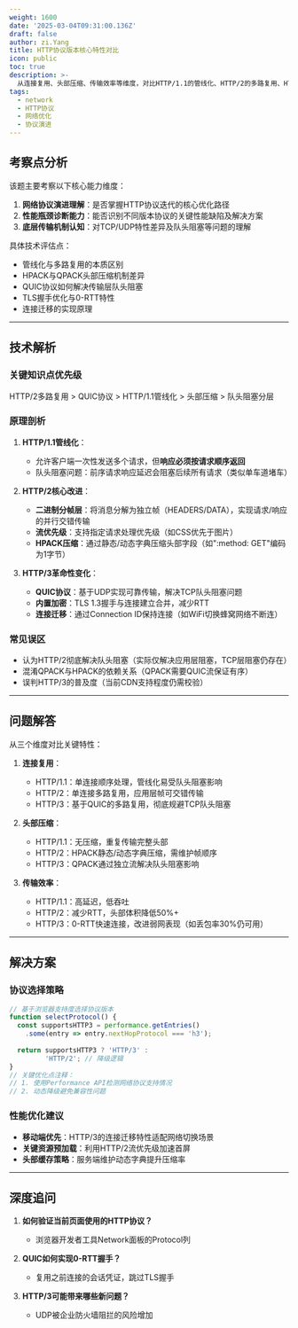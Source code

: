 ```yaml
---
weight: 1600
date: '2025-03-04T09:31:00.136Z'
draft: false
author: zi.Yang
title: HTTP协议版本核心特性对比
icon: public
toc: true
description: >-
  从连接复用、头部压缩、传输效率等维度，对比HTTP/1.1的管线化、HTTP/2的多路复用、HTTP/3的QUIC协议等核心改进，说明各版本解决的关键性能瓶颈。
tags:
  - network
  - HTTP协议
  - 网络优化
  - 协议演进
---
```


## 考察点分析

该题主要考察以下核心能力维度：
1. **网络协议演进理解**：是否掌握HTTP协议迭代的核心优化路径
2. **性能瓶颈诊断能力**：能否识别不同版本协议的关键性能缺陷及解决方案
3. **底层传输机制认知**：对TCP/UDP特性差异及队头阻塞等问题的理解

具体技术评估点：
- 管线化与多路复用的本质区别
- HPACK与QPACK头部压缩机制差异
- QUIC协议如何解决传输层队头阻塞
- TLS握手优化与0-RTT特性
- 连接迁移的实现原理

---

## 技术解析

### 关键知识点优先级
HTTP/2多路复用 > QUIC协议 > HTTP/1.1管线化 > 头部压缩 > 队头阻塞分层

### 原理剖析
1. **HTTP/1.1管线化**：
   - 允许客户端一次性发送多个请求，但**响应必须按请求顺序返回**
   - 队头阻塞问题：前序请求响应延迟会阻塞后续所有请求（类似单车道堵车）
   
2. **HTTP/2核心改进**：
   - **二进制分帧层**：将消息分解为独立帧（HEADERS/DATA），实现请求/响应的并行交错传输
   - **流优先级**：支持指定请求处理优先级（如CSS优先于图片）
   - **HPACK压缩**：通过静态/动态字典压缩头部字段（如":method: GET"编码为1字节）

3. **HTTP/3革命性变化**：
   - **QUIC协议**：基于UDP实现可靠传输，解决TCP队头阻塞问题
   - **内置加密**：TLS 1.3握手与连接建立合并，减少RTT
   - **连接迁移**：通过Connection ID保持连接（如WiFi切换蜂窝网络不断连）

### 常见误区
- 认为HTTP/2彻底解决队头阻塞（实际仅解决应用层阻塞，TCP层阻塞仍存在）
- 混淆QPACK与HPACK的依赖关系（QPACK需要QUIC流保证有序）
- 误判HTTP/3的普及度（当前CDN支持程度仍需校验）

---

## 问题解答

从三个维度对比关键特性：

1. **连接复用**：
   - HTTP/1.1：单连接顺序处理，管线化易受队头阻塞影响
   - HTTP/2：单连接多路复用，应用层帧可交错传输
   - HTTP/3：基于QUIC的多路复用，彻底规避TCP队头阻塞

2. **头部压缩**：
   - HTTP/1.1：无压缩，重复传输完整头部
   - HTTP/2：HPACK静态/动态字典压缩，需维护帧顺序
   - HTTP/3：QPACK通过独立流解决队头阻塞影响

3. **传输效率**：
   - HTTP/1.1：高延迟，低吞吐
   - HTTP/2：减少RTT，头部体积降低50%+
   - HTTP/3：0-RTT快速连接，改进弱网表现（如丢包率30%仍可用）

---

## 解决方案

### 协议选择策略
```javascript
// 基于浏览器支持度选择协议版本
function selectProtocol() {
  const supportsHTTP3 = performance.getEntries()
    .some(entry => entry.nextHopProtocol === 'h3');
  
  return supportsHTTP3 ? 'HTTP/3' : 
         'HTTP/2'; // 降级逻辑
}
// 关键优化点注释：
// 1. 使用Performance API检测网络协议支持情况
// 2. 动态降级避免兼容性问题
```

### 性能优化建议
- **移动端优先**：HTTP/3的连接迁移特性适配网络切换场景
- **关键资源预加载**：利用HTTP/2流优先级加速首屏
- **头部缓存策略**：服务端维护动态字典提升压缩率

---

## 深度追问

1. **如何验证当前页面使用的HTTP协议？**
   - 浏览器开发者工具Network面板的Protocol列

2. **QUIC如何实现0-RTT握手？**
   - 复用之前连接的会话凭证，跳过TLS握手

3. **HTTP/3可能带来哪些新问题？**
   - UDP被企业防火墙阻拦的风险增加